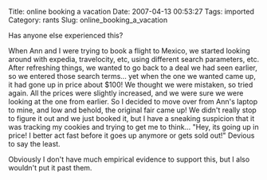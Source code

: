 Title: online booking a vacation
Date: 2007-04-13 00:53:27
Tags: imported
Category: rants
Slug: online_booking_a_vacation


Has anyone else experienced this?

When Ann and I were trying to book a flight to Mexico, we started looking around with expedia, travelocity, etc, using different search parameters, etc.  After refreshing things, we wanted to go back to a deal we had seen earlier, so we entered those search terms... yet when the one we wanted came up, it had gone up in price about $100!  We thought we were mistaken, so tried again.  All the prices were slightly increased, and we were sure we were looking at the one from earlier.  So I decided to move over from Ann's laptop to mine, and low and behold, the original fair came up!  We didn't really stop to figure it out and we just booked it, but I have a sneaking suspicion that it was tracking my cookies and trying to get me to think... "Hey, its going up in price! I better act fast before it goes up anymore or gets sold out!"  Devious to say the least.

Obviously I don't have much empirical evidence to support this, but I also wouldn't put it past them.
